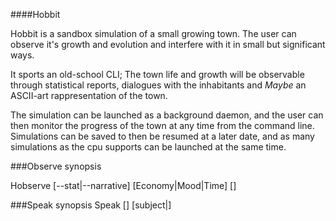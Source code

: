 ####Hobbit

Hobbit is a sandbox simulation of a small growing town. The user can observe
it's growth and evolution and interfere with it in small but significant ways.

It sports an old-school CLI; The town life and growth will be observable
through statistical reports, dialogues with the inhabitants and *Maybe* an
ASCII-art rappresentation of the town.

The simulation can be launched as a background daemon, and the user can then
monitor the progress of the town at any time from the command line. Simulations
can be saved to then be resumed at a later date, and as many simulations as the
cpu supports can be launched at the same time.


###Observe synopsis

Hobserve [--stat|--narrative] [Economy|Mood|Time] [<Hobbit name>]

###Speak synopsis
Speak [<mood>] [subject|<Hobbit name>] <Hobbit name>
